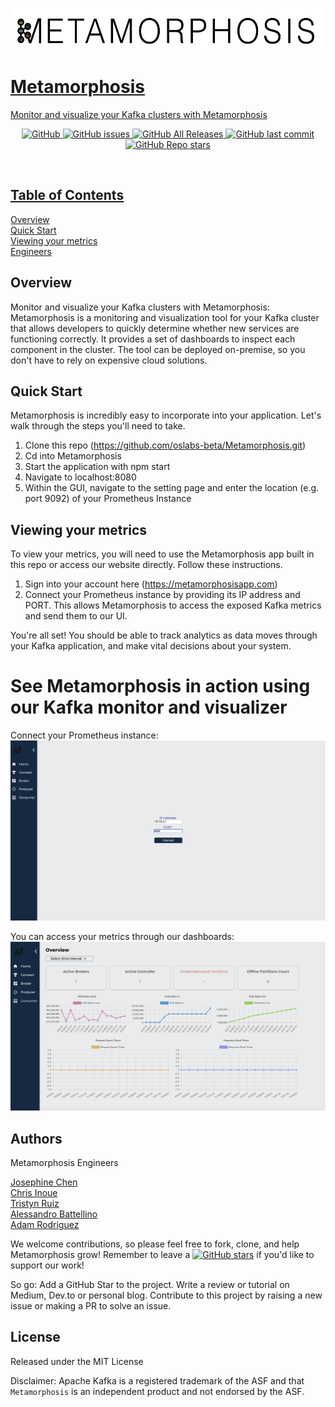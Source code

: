 <p align="center">
  <a href="http://metamorphosis.app/">
 <img src="client/assets/metamorphosis.png" width="550" height="67"></p>



# Metamorphosis
Monitor and visualize your Kafka clusters with Metamorphosis


<p align="center">
  <img alt="GitHub" src="https://img.shields.io/github/license/oslabs-beta/metamorphosis">
  <img alt="GitHub issues" src="https://img.shields.io/github/issues-raw/oslabs-beta/metamorphosis?color=yellow">
  <img alt="GitHub All Releases" src="https://img.shields.io/github/downloads/oslabs-beta/metamorphosis/total?color=green">
  <img alt="GitHub last commit" src="https://img.shields.io/github/last-commit/oslabs-beta/metamorphosis?color=orange">
  <img alt="GitHub Repo stars" src="https://img.shields.io/github/stars/oslabs-beta/metamorphosis?style=social">  
</p>
‌


## Table of Contents

[Overview](#overview)  
[Quick Start](#quick-start)  
[Viewing your metrics](#viewing-your-metrics)  
[Engineers](#authors)

## Overview
Monitor and visualize your Kafka clusters with Metamorphosis:
Metamorphosis is a monitoring and visualization tool for your Kafka cluster that allows developers to quickly determine whether new services are functioning correctly. It provides a set of dashboards to inspect each component in the cluster. The tool can be deployed on-premise, so you don't have to rely on expensive cloud solutions.

## Quick Start

Metamorphosis is incredibly easy to incorporate into your application. Let's walk through the steps you'll need to take.

1. Clone this repo (https://github.com/oslabs-beta/Metamorphosis.git)
2. Cd into Metamorphosis
3. Start the application with npm start
4. Navigate to localhost:8080
5. Within the GUI, navigate to the setting page and enter the location (e.g. port 9092) of your Prometheus Instance

## Viewing your metrics

To view your metrics, you will need to use the Metamorphosis app built in this repo or access our website directly. Follow these instructions.

1. Sign into your account here (https://metamorphosisapp.com)
2. Connect your Prometheus instance by providing its IP address and PORT. This allows Metamorphosis to access the exposed Kafka metrics and send them to our UI.

You're all set! You should be able to track analytics as data moves through your Kafka application, and make vital decisions about your system.


# See Metamorphosis in action using our Kafka monitor and visualizer
Connect your Prometheus instance:
<img alt="Connect Prometheus" src="client/assets/ip.png">

You can access your metrics through our dashboards:
<img alt="Connect Prometheus" src="client/assets/broker.png">


## Authors
Metamorphosis Engineers

[Josephine Chen](https://github.com/ChenJosephine)  
[Chris Inoue](https://github.com/Chrisxesq)   
[Tristyn Ruiz](https://github.com/Tristyn-Ruiz)  
[Alessandro Battellino](https://github.com/AlessBattellino)  
[Adam Rodriguez](https://github.com/AdamXRodriguez)  


We welcome contributions, so please feel free to fork, clone, and help Metamorphosis grow! Remember to leave a [![GitHub stars](https://img.shields.io/github/stars/oslabs-beta/metamorphosis?style=social&label=Star&)](https://github.com/oslabs-beta/metamorphosis/stargazers) if you'd like to support our work!

So go:
    Add a GitHub Star to the project.
    Write a review or tutorial on Medium, Dev.to or personal blog.
    Contribute to this project by raising a new issue or making a PR to solve an issue.


## License
Released under the MIT License

Disclaimer: Apache Kafka is a registered trademark of the ASF and that `Metamorphosis` is an independent product and not endorsed by the ASF.
